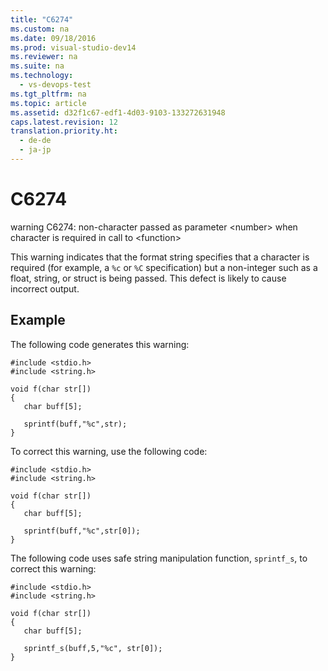 ```yaml
---
title: "C6274"
ms.custom: na
ms.date: 09/18/2016
ms.prod: visual-studio-dev14
ms.reviewer: na
ms.suite: na
ms.technology: 
  - vs-devops-test
ms.tgt_pltfrm: na
ms.topic: article
ms.assetid: d32f1c67-edf1-4d03-9103-133272631948
caps.latest.revision: 12
translation.priority.ht: 
  - de-de
  - ja-jp
---
```

# C6274
warning C6274: non-character passed as parameter <number\> when character is required in call to <function\>  
  
 This warning indicates that the format string specifies that a character is required (for example, a `%c` or `%C` specification) but a non-integer such as a float, string, or struct is being passed. This defect is likely to cause incorrect output.  
  
## Example  
 The following code generates this warning:  
  
```  
#include <stdio.h>  
#include <string.h>  
  
void f(char str[])  
{  
   char buff[5];  
  
   sprintf(buff,"%c",str);  
}  
```  
  
 To correct this warning, use the following code:  
  
```  
#include <stdio.h>  
#include <string.h>  
  
void f(char str[])  
{  
   char buff[5];  
  
   sprintf(buff,"%c",str[0]);  
}  
```  
  
 The following code uses safe string manipulation function, `sprintf_s`, to correct this warning:  
  
```  
#include <stdio.h>  
#include <string.h>  
  
void f(char str[])  
{  
   char buff[5];  
  
   sprintf_s(buff,5,"%c", str[0]);  
}  
```